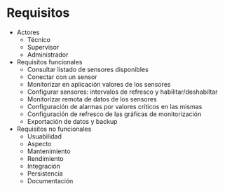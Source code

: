 # Requisitos

- Actores
    - Técnico
    - Supervisor
    - Administrador
- Requisitos funcionales
    - Consultar listado de sensores disponibles
    - Conectar con un sensor
    - Monitorizar en aplicación valores de los sensores
    - Configurar sensores: intervalos de refresco y habilitar/deshabiltar
    - Monitorizar remota de datos de los sensores
    - Configuración de alarmas por valores críticos en las mismas
    - Configuración de refresco de las gráficas de monitorización
    - Exportación de datos y backup
- Requisitos no funcionales
    - Usuabilidad
    - Aspecto
    - Mantenimiento
    - Rendimiento
    - Integración
    - Persistencia
    - Documentación